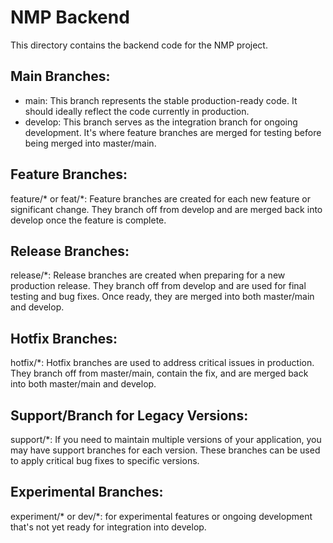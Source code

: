 # NMP Backend
This directory contains the backend code for the NMP project.

## Main Branches:

- main: This branch represents the stable production-ready code. It should ideally reflect the code currently in production.
- develop: This branch serves as the integration branch for ongoing development. It's where feature branches are merged for testing before being merged into master/main.
  
## Feature Branches:

feature/* or feat/*: Feature branches are created for each new feature or significant change. They branch off from develop and are merged back into develop once the feature is complete.

## Release Branches:

release/*: Release branches are created when preparing for a new production release. They branch off from develop and are used for final testing and bug fixes. Once ready, they are merged into both master/main and develop.

## Hotfix Branches:

hotfix/*: Hotfix branches are used to address critical issues in production. They branch off from master/main, contain the fix, and are merged back into both master/main and develop.
## Support/Branch for Legacy Versions:

support/*: If you need to maintain multiple versions of your application, you may have support branches for each version. These branches can be used to apply critical bug fixes to specific versions.

## Experimental Branches:

experiment/* or dev/*: for experimental features or ongoing development that's not yet ready for integration into develop.

